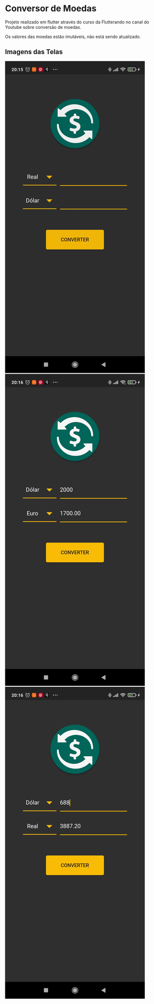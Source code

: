 # Conversor de Moedas
Projeto realizado em flutter através do curso da Flutterando no canal do Youtube sobre conversão de moedas. 

Os valores das moedas estão imutáveis, não está sendo atualizado.

## Imagens das Telas

![screenshot](assets/screenshot/print_conversion1.jpg)
![screenshot](assets/screenshot/print_conversion2.jpg)
![screenshot](assets/screenshot/print_conversion3.jpg)
